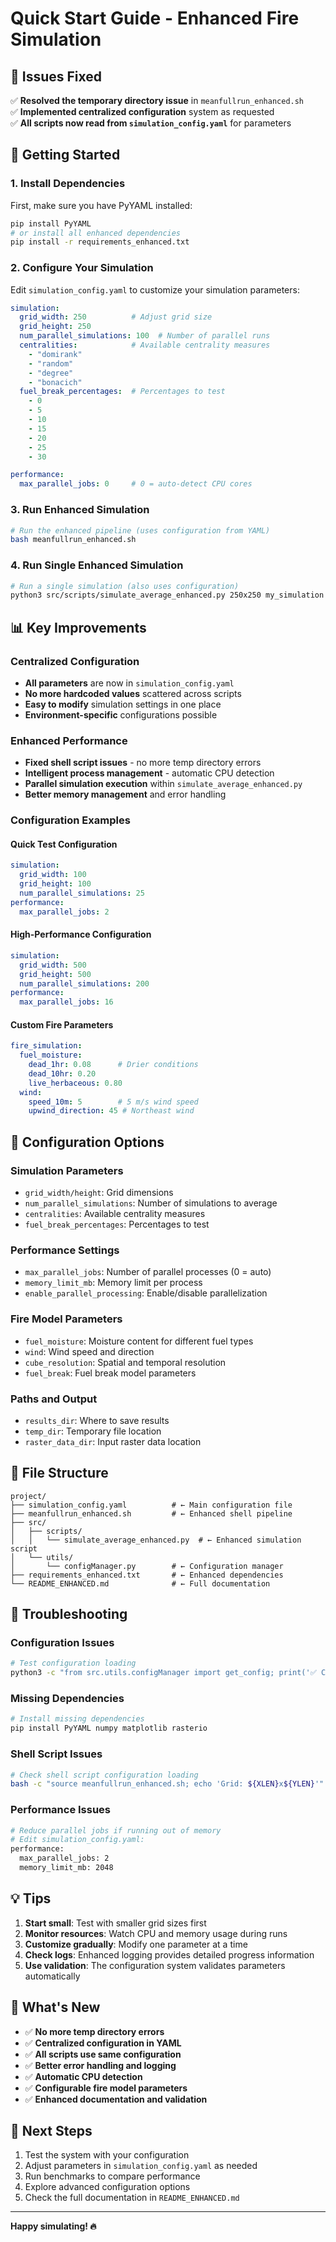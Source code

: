 # Quick Start Guide - Enhanced Fire Simulation

## 🎯 Issues Fixed

✅ **Resolved the temporary directory issue** in `meanfullrun_enhanced.sh`  
✅ **Implemented centralized configuration** system as requested  
✅ **All scripts now read from `simulation_config.yaml`** for parameters  

## 🚀 Getting Started

### 1. Install Dependencies

First, make sure you have PyYAML installed:

```bash
pip install PyYAML
# or install all enhanced dependencies
pip install -r requirements_enhanced.txt
```

### 2. Configure Your Simulation

Edit `simulation_config.yaml` to customize your simulation parameters:

```yaml
simulation:
  grid_width: 250          # Adjust grid size
  grid_height: 250
  num_parallel_simulations: 100  # Number of parallel runs
  centralities:            # Available centrality measures
    - "domirank"
    - "random" 
    - "degree"
    - "bonacich"
  fuel_break_percentages:  # Percentages to test
    - 0
    - 5
    - 10
    - 15
    - 20
    - 25
    - 30

performance:
  max_parallel_jobs: 0     # 0 = auto-detect CPU cores
```

### 3. Run Enhanced Simulation

```bash
# Run the enhanced pipeline (uses configuration from YAML)
bash meanfullrun_enhanced.sh
```

### 4. Run Single Enhanced Simulation

```bash
# Run a single simulation (also uses configuration)
python3 src/scripts/simulate_average_enhanced.py 250x250 my_simulation domirank 15
```

## 📊 Key Improvements

### Centralized Configuration
- **All parameters** are now in `simulation_config.yaml`
- **No more hardcoded values** scattered across scripts
- **Easy to modify** simulation settings in one place
- **Environment-specific** configurations possible

### Enhanced Performance
- **Fixed shell script issues** - no more temp directory errors
- **Intelligent process management** - automatic CPU detection
- **Parallel simulation execution** within `simulate_average_enhanced.py`
- **Better memory management** and error handling

### Configuration Examples

#### Quick Test Configuration
```yaml
simulation:
  grid_width: 100
  grid_height: 100
  num_parallel_simulations: 25
performance:
  max_parallel_jobs: 2
```

#### High-Performance Configuration
```yaml
simulation:
  grid_width: 500
  grid_height: 500
  num_parallel_simulations: 200
performance:
  max_parallel_jobs: 16
```

#### Custom Fire Parameters
```yaml
fire_simulation:
  fuel_moisture:
    dead_1hr: 0.08      # Drier conditions
    dead_10hr: 0.20
    live_herbaceous: 0.80
  wind:
    speed_10m: 5        # 5 m/s wind speed
    upwind_direction: 45 # Northeast wind
```

## 🔧 Configuration Options

### Simulation Parameters
- `grid_width/height`: Grid dimensions
- `num_parallel_simulations`: Number of simulations to average
- `centralities`: Available centrality measures
- `fuel_break_percentages`: Percentages to test

### Performance Settings
- `max_parallel_jobs`: Number of parallel processes (0 = auto)
- `memory_limit_mb`: Memory limit per process
- `enable_parallel_processing`: Enable/disable parallelization

### Fire Model Parameters
- `fuel_moisture`: Moisture content for different fuel types
- `wind`: Wind speed and direction
- `cube_resolution`: Spatial and temporal resolution
- `fuel_break`: Fuel break model parameters

### Paths and Output
- `results_dir`: Where to save results
- `temp_dir`: Temporary file location
- `raster_data_dir`: Input raster data location

## 📁 File Structure

```
project/
├── simulation_config.yaml          # ← Main configuration file
├── meanfullrun_enhanced.sh         # ← Enhanced shell pipeline
├── src/
│   ├── scripts/
│   │   └── simulate_average_enhanced.py  # ← Enhanced simulation script
│   └── utils/
│       └── configManager.py        # ← Configuration manager
├── requirements_enhanced.txt       # ← Enhanced dependencies
└── README_ENHANCED.md              # ← Full documentation
```

## 🚨 Troubleshooting

### Configuration Issues
```bash
# Test configuration loading
python3 -c "from src.utils.configManager import get_config; print('✅ Config OK')"
```

### Missing Dependencies
```bash
# Install missing dependencies
pip install PyYAML numpy matplotlib rasterio
```

### Shell Script Issues
```bash
# Check shell script configuration loading
bash -c "source meanfullrun_enhanced.sh; echo 'Grid: ${XLEN}x${YLEN}'"
```

### Performance Issues
```bash
# Reduce parallel jobs if running out of memory
# Edit simulation_config.yaml:
performance:
  max_parallel_jobs: 2
  memory_limit_mb: 2048
```

## 💡 Tips

1. **Start small**: Test with smaller grid sizes first
2. **Monitor resources**: Watch CPU and memory usage during runs
3. **Customize gradually**: Modify one parameter at a time
4. **Check logs**: Enhanced logging provides detailed progress information
5. **Use validation**: The configuration system validates parameters automatically

## 🎉 What's New

- ✅ **No more temp directory errors**
- ✅ **Centralized configuration in YAML**
- ✅ **All scripts use same configuration**
- ✅ **Better error handling and logging**
- ✅ **Automatic CPU detection**
- ✅ **Configurable fire model parameters**
- ✅ **Enhanced documentation and validation**

## 🚀 Next Steps

1. Test the system with your configuration
2. Adjust parameters in `simulation_config.yaml` as needed
3. Run benchmarks to compare performance
4. Explore advanced configuration options
5. Check the full documentation in `README_ENHANCED.md`

---

**Happy simulating! 🔥**
